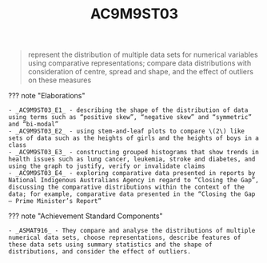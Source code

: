 ﻿---
tags: australian-curriculum
title: AC9M9ST03
type: note
---
> represent the distribution of multiple data sets for numerical variables using comparative representations; compare data distributions with consideration of centre, spread and shape, and the effect of outliers on these measures

??? note "Elaborations"

	- _AC9M9ST03_E1_ - describing the shape of the distribution of data using terms such as “positive skew”, “negative skew” and “symmetric” and “bi-modal”
	- _AC9M9ST03_E2_ - using stem-and-leaf plots to compare \(2\) like sets of data such as the heights of girls and the heights of boys in a class
	- _AC9M9ST03_E3_ - constructing grouped histograms that show trends in health issues such as lung cancer, leukemia, stroke and diabetes, and using the graph to justify, verify or invalidate claims
	- _AC9M9ST03_E4_ - exploring comparative data presented in reports by National Indigenous Australians Agency in regard to “Closing the Gap”, discussing the comparative distributions within the context of the data; for example, comparative data presented in the “Closing the Gap – Prime Minister’s Report”
??? note "Achievement Standard Components"

	- _ASMAT916_ - They compare and analyse the distributions of multiple numerical data sets, choose representations, describe features of these data sets using summary statistics and the shape of distributions, and consider the effect of outliers.